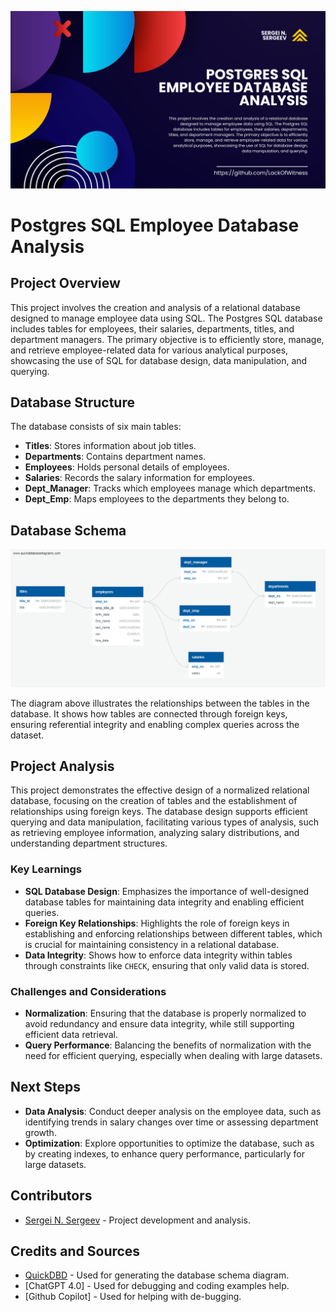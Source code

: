 ![alt text](<Project Analysis README graphic.png>)

# Postgres SQL Employee Database Analysis

## Project Overview

This project involves the creation and analysis of a relational database designed to manage employee data using SQL. The Postgres SQL database includes tables for employees, their salaries, departments, titles, and department managers. The primary objective is to efficiently store, manage, and retrieve employee-related data for various analytical purposes, showcasing the use of SQL for database design, data manipulation, and querying.

## Database Structure

The database consists of six main tables:

- **Titles**: Stores information about job titles.
- **Departments**: Contains department names.
- **Employees**: Holds personal details of employees.
- **Salaries**: Records the salary information for employees.
- **Dept_Manager**: Tracks which employees manage which departments.
- **Dept_Emp**: Maps employees to the departments they belong to.

## Database Schema

![Database Schema](Employee_DB_QuickDBD-Diagram.png)

The diagram above illustrates the relationships between the tables in the database. It shows how tables are connected through foreign keys, ensuring referential integrity and enabling complex queries across the dataset.

## Project Analysis

This project demonstrates the effective design of a normalized relational database, focusing on the creation of tables and the establishment of relationships using foreign keys. The database design supports efficient querying and data manipulation, facilitating various types of analysis, such as retrieving employee information, analyzing salary distributions, and understanding department structures.

### Key Learnings

- **SQL Database Design**: Emphasizes the importance of well-designed database tables for maintaining data integrity and enabling efficient queries.
- **Foreign Key Relationships**: Highlights the role of foreign keys in establishing and enforcing relationships between different tables, which is crucial for maintaining consistency in a relational database.
- **Data Integrity**: Shows how to enforce data integrity within tables through constraints like `CHECK`, ensuring that only valid data is stored.

### Challenges and Considerations

- **Normalization**: Ensuring that the database is properly normalized to avoid redundancy and ensure data integrity, while still supporting efficient data retrieval.
- **Query Performance**: Balancing the benefits of normalization with the need for efficient querying, especially when dealing with large datasets.

## Next Steps

- **Data Analysis**: Conduct deeper analysis on the employee data, such as identifying trends in salary changes over time or assessing department growth.
- **Optimization**: Explore opportunities to optimize the database, such as by creating indexes, to enhance query performance, particularly for large datasets.

## Contributors

- [Sergei N. Sergeev](https://github.com/LackOfWitness) - Project development and analysis.

## Credits and Sources

- [QuickDBD](https://www.quickdatabasediagrams.com/) - Used for generating the database schema diagram.
- [ChatGPT 4.0] - Used for debugging and coding examples help. 
- [Github Copilot] - Used for helping with de-bugging. 
